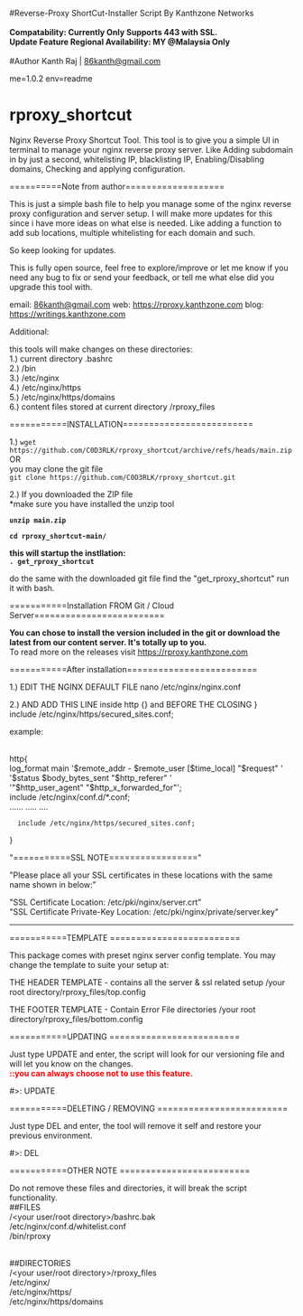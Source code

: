 #Reverse-Proxy ShortCut-Installer Script By Kanthzone Networks<br>
<br><b>Compatability: Currently Only Supports 443 with SSL.<br>
Update Feature Regional Availability: MY @Malaysia Only
</b>
<br>
<br>
#Author Kanth Raj | 86kanth@gmail.com

me=1.0.2
env=readme

# rproxy_shortcut
Nginx Reverse Proxy Shortcut Tool. This tool is to give you a simple UI in terminal to manage your nginx reverse proxy server. Like Adding subdomain in by just a second, whitelisting IP, blacklisting IP, Enabling/Disabling domains, Checking and applying configuration.




==========Note from author===================

This is just a simple bash file to help you manage some of the nginx reverse proxy configuration and server setup.
I will make more updates for this since i have more ideas on what else is needed.
Like adding a function to add sub locations, multiple whitelisting for each domain and such.

So keep  looking for updates.

This is fully open source, feel free to explore/improve or let me know if you need any bug to fix or send your feedback,
or tell me what else did you upgrade this tool with.

email: 86kanth@gmail.com
web: https://rproxy.kanthzone.com
blog: https://writings.kanthzone.com

Additional:

this tools will make changes on these directories:<br>
1.) current directory .bashrc<br>
2.) /bin<br>
3.) /etc/nginx<br>
4.) /etc/nginx/https<br>
5.) /etc/nginx/https/domains<br>
6.) content files stored at current directory /rproxy_files<br>

===========INSTALLATION=========================<br>

1.) ```wget https://github.com/C0D3RLK/rproxy_shortcut/archive/refs/heads/main.zip```<br>
OR<br>
you may clone the git file <br>
```git clone https://github.com/C0D3RLK/rproxy_shortcut.git```<br>


2.) If you downloaded the ZIP file <br>
*make sure you have installed the unzip tool<br>

<b>```unzip main.zip```<br>

```cd rproxy_shortcut-main/```<br>

this will startup the instllation:<br>
```. get_rproxy_shortcut```<br>

</b>

do the same with the downloaded git file find the "get_rproxy_shortcut" run it with bash.
<br>

===========Installation FROM Git / Cloud Server=========================

<b>You can chose to install the version included in the git or download the latest from our content server. It's totally up to you.</b>
<br>
To read more on the releases visit https://rproxy.kanthzone.com
<br>


===========After installation=========================


1.) EDIT THE NGINX DEFAULT FILE
    nano /etc/nginx/nginx.conf

2.) AND ADD THIS LINE inside http {} and BEFORE THE CLOSING }<br>
     include /etc/nginx/https/secured_sites.conf;

example:

<br>
http{<br>
      log_format  main  '$remote_addr - $remote_user [$time_local] "$request" '<br>
      '$status $body_bytes_sent "$http_referer" '<br>
      '"$http_user_agent" "$http_x_forwarded_for"';<br>
      include /etc/nginx/conf.d/*.conf;</br>
  ......
  .....
  ....

```  include /etc/nginx/https/secured_sites.conf;```

}


 "===========SSL NOTE================="

 "Please place all your SSL certificates in these locations with the same name shown in below:"<br>

 "SSL Certificate Location: /etc/pki/nginx/server.crt"<br>
 "SSL Certificate Private-Key Location: /etc/pki/nginx/private/server.key"

 ----------------------------------



===========TEMPLATE =========================


This package comes with preset nginx server config template.
 You may change the template to suite your setup at:


THE HEADER TEMPLATE - contains all the server & ssl related  setup
 /your root directory/rproxy_files/top.config


THE FOOTER TEMPLATE - Contain Error File directories
/your root directory/rproxy_files/bottom.config



===========UPDATING =========================

Just type UPDATE and enter, the script will look for our versioning file and will let you know on the changes.
<br><b style="color:red">::you can always choose not to use this feature.</b>

#>: UPDATE



===========DELETING / REMOVING =========================

Just type DEL and enter, the tool will remove it self and restore your previous environment.

#>: DEL


===========OTHER NOTE =========================

Do not remove these files and directories, it will break the script functionality.
<br>
##FILES<br>
/<your user/root directory>/bashrc.bak<br>
/etc/nginx/conf.d/whitelist.conf<br>
/bin/rproxy<br>
<br>

##DIRECTORIES<br>
/<your user/root directory>/rproxy_files<br>
/etc/nginx/<br>
/etc/nginx/https/<br>
/etc/nginx/https/domains<br>
